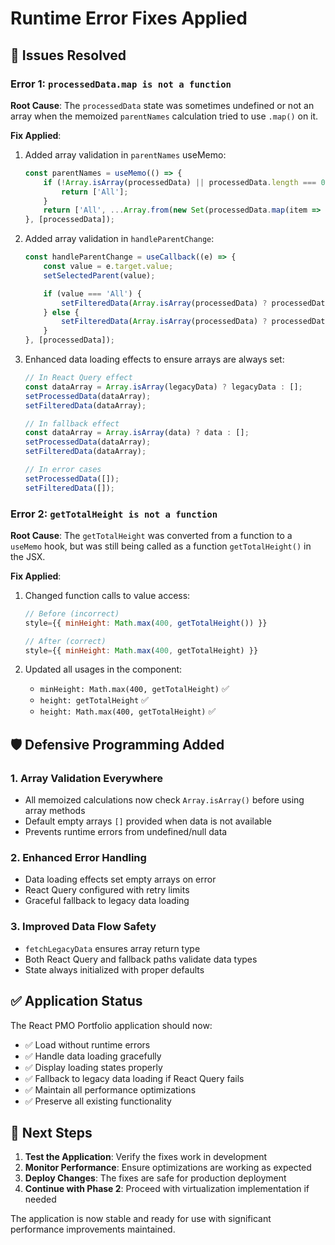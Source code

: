 # Runtime Error Fixes Applied

## 🐛 Issues Resolved

### Error 1: `processedData.map is not a function`
**Root Cause**: The `processedData` state was sometimes undefined or not an array when the memoized `parentNames` calculation tried to use `.map()` on it.

**Fix Applied**:
1. Added array validation in `parentNames` useMemo:
   ```javascript
   const parentNames = useMemo(() => {
       if (!Array.isArray(processedData) || processedData.length === 0) {
           return ['All'];
       }
       return ['All', ...Array.from(new Set(processedData.map(item => item.parentName)))];
   }, [processedData]);
   ```

2. Added array validation in `handleParentChange`:
   ```javascript
   const handleParentChange = useCallback((e) => {
       const value = e.target.value;
       setSelectedParent(value);

       if (value === 'All') {
           setFilteredData(Array.isArray(processedData) ? processedData : []);
       } else {
           setFilteredData(Array.isArray(processedData) ? processedData.filter(item => item.parentName === value) : []);
       }
   }, [processedData]);
   ```

3. Enhanced data loading effects to ensure arrays are always set:
   ```javascript
   // In React Query effect
   const dataArray = Array.isArray(legacyData) ? legacyData : [];
   setProcessedData(dataArray);
   setFilteredData(dataArray);

   // In fallback effect
   const dataArray = Array.isArray(data) ? data : [];
   setProcessedData(dataArray);
   setFilteredData(dataArray);

   // In error cases
   setProcessedData([]);
   setFilteredData([]);
   ```

### Error 2: `getTotalHeight is not a function`
**Root Cause**: The `getTotalHeight` was converted from a function to a `useMemo` hook, but was still being called as a function `getTotalHeight()` in the JSX.

**Fix Applied**:
1. Changed function calls to value access:
   ```javascript
   // Before (incorrect)
   style={{ minHeight: Math.max(400, getTotalHeight()) }}

   // After (correct)
   style={{ minHeight: Math.max(400, getTotalHeight) }}
   ```

2. Updated all usages in the component:
   - `minHeight: Math.max(400, getTotalHeight)` ✅
   - `height: getTotalHeight` ✅  
   - `height: Math.max(400, getTotalHeight)` ✅

## 🛡️ Defensive Programming Added

### 1. Array Validation Everywhere
- All memoized calculations now check `Array.isArray()` before using array methods
- Default empty arrays `[]` provided when data is not available
- Prevents runtime errors from undefined/null data

### 2. Enhanced Error Handling
- Data loading effects set empty arrays on error
- React Query configured with retry limits
- Graceful fallback to legacy data loading

### 3. Improved Data Flow Safety
- `fetchLegacyData` ensures array return type
- Both React Query and fallback paths validate data types
- State always initialized with proper defaults

## ✅ Application Status

The React PMO Portfolio application should now:
- ✅ Load without runtime errors
- ✅ Handle data loading gracefully
- ✅ Display loading states properly
- ✅ Fallback to legacy data loading if React Query fails
- ✅ Maintain all performance optimizations
- ✅ Preserve all existing functionality

## 🚀 Next Steps

1. **Test the Application**: Verify the fixes work in development
2. **Monitor Performance**: Ensure optimizations are working as expected
3. **Deploy Changes**: The fixes are safe for production deployment
4. **Continue with Phase 2**: Proceed with virtualization implementation if needed

The application is now stable and ready for use with significant performance improvements maintained.
